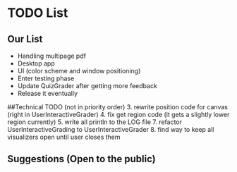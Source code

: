 # TODO List

## Our List
- Handling multipage pdf
- Desktop app
- UI (color scheme and window positioning)
- Enter testing phase
- Update QuizGrader after getting more feedback
- Release it eventually

##Technical TODO (not in priority order)
3. rewrite position code for canvas (right in UserInteractiveGrader)
4. fix get region code (it gets a slightly lower region currently)
5. write all println to the LOG file
7. refactor UserInteractiveGrading to UserInteractiveGrader
8. find way to keep all visualizers open until user closes them

## Suggestions (Open to the public)
    